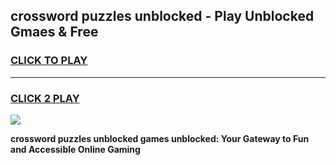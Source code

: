 
## crossword puzzles unblocked - Play Unblocked Gmaes & Free
<h3>
<a href="https://news.freeplayer.one?title=crossword_puzzles_unblocked&ref=16F">CLICK TO PLAY</a></h3>
<hr>

<h3>
<a href="https://news.freeplayer.one?title=crossword_puzzles_unblocked&ref=16F">CLICK 2 PLAY</a>
  
</h3>

<a href="https://news.freeplayer.one?title=crossword_puzzles_unblocked&ref=16F/"><img src="https://clearcache.store/games.png"></a>


**crossword puzzles unblocked games unblocked: Your Gateway to Fun and Accessible Online Gaming**
